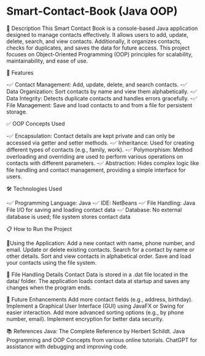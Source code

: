 # Smart-Contact-Book (Java OOP)

📌 Description
This Smart Contact Book is a console-based Java application designed to manage contacts effectively. It allows users to add, update, delete, search, and view contacts. Additionally, it organizes contacts, checks for duplicates, and saves the data for future access. This project focuses on Object-Oriented Programming (OOP) principles for scalability, maintainability, and ease of use.

🎯 Features

-✅ Contact Management: Add, update, delete, and search contacts.
-✅ Data Organization: Sort contacts by name and view them alphabetically.
-✅ Data Integrity: Detects duplicate contacts and handles errors gracefully.
-✅ File Management: Save and load contacts to and from a file for persistent storage.

✅ OOP Concepts Used

-✅ Encapsulation: Contact details are kept private and can only be accessed via getter and setter methods.
-✅ Inheritance: Used for creating different types of contacts (e.g., family, work).
-✅ Polymorphism: Method overloading and overriding are used to perform various operations on contacts with different parameters.
-✅ Abstraction: Hides complex logic like file handling and contact management, providing a simple interface for users.

🛠 Technologies Used

-✅ Programming Language: Java
-✅ IDE: NetBeans
-✅ File Handling: Java File I/O for saving and loading contact data
-✅ Database: No external database is used; file system stores contact data

📋 How to Run the Project


📂Using the Application:
Add a new contact with name, phone number, and email.
Update or delete existing contacts.
Search for a contact by name or other details.
Sort and view contacts in alphabetical order.
Save and load your contacts using the file system.

📂 File Handling Details
Contact Data is stored in a .dat file located in the data/ folder.
The application loads contact data at startup and saves any changes when the program ends.

🔧 Future Enhancements
Add more contact fields (e.g., address, birthday).
Implement a Graphical User Interface (GUI) using JavaFX or Swing for easier interaction.
Add more advanced sorting options (e.g., by phone number, email).
Implement encryption for better data security.

📚 References
Java: The Complete Reference by Herbert Schildt.
Java Programming and OOP Concepts from various online tutorials.
ChatGPT for assistance with debugging and improving code.


